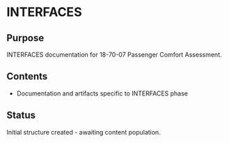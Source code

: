 # INTERFACES

## Purpose
INTERFACES documentation for 18-70-07 Passenger Comfort Assessment.

## Contents
- Documentation and artifacts specific to INTERFACES phase

## Status
Initial structure created - awaiting content population.

